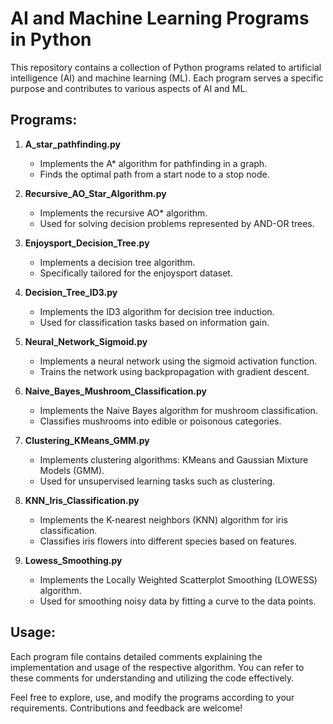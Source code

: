 # AI and Machine Learning Programs in Python

This repository contains a collection of Python programs related to artificial intelligence (AI) and machine learning (ML). Each program serves a specific purpose and contributes to various aspects of AI and ML.

## Programs:

1. **A_star_pathfinding.py**
   - Implements the A* algorithm for pathfinding in a graph.
   - Finds the optimal path from a start node to a stop node.

2. **Recursive_AO_Star_Algorithm.py**
   - Implements the recursive AO* algorithm.
   - Used for solving decision problems represented by AND-OR trees.

3. **Enjoysport_Decision_Tree.py**
   - Implements a decision tree algorithm.
   - Specifically tailored for the enjoysport dataset.

4. **Decision_Tree_ID3.py**
   - Implements the ID3 algorithm for decision tree induction.
   - Used for classification tasks based on information gain.

5. **Neural_Network_Sigmoid.py**
   - Implements a neural network using the sigmoid activation function.
   - Trains the network using backpropagation with gradient descent.

6. **Naive_Bayes_Mushroom_Classification.py**
   - Implements the Naive Bayes algorithm for mushroom classification.
   - Classifies mushrooms into edible or poisonous categories.

7. **Clustering_KMeans_GMM.py**
   - Implements clustering algorithms: KMeans and Gaussian Mixture Models (GMM).
   - Used for unsupervised learning tasks such as clustering.

8. **KNN_Iris_Classification.py**
   - Implements the K-nearest neighbors (KNN) algorithm for iris classification.
   - Classifies iris flowers into different species based on features.

9. **Lowess_Smoothing.py**
   - Implements the Locally Weighted Scatterplot Smoothing (LOWESS) algorithm.
   - Used for smoothing noisy data by fitting a curve to the data points.

## Usage:

Each program file contains detailed comments explaining the implementation and usage of the respective algorithm. You can refer to these comments for understanding and utilizing the code effectively.

Feel free to explore, use, and modify the programs according to your requirements. Contributions and feedback are welcome!
